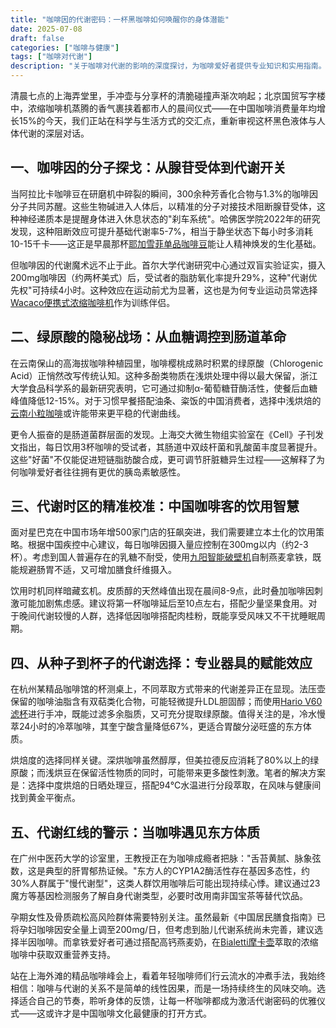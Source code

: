 ```yaml
---
title: "咖啡因的代谢密码：一杯黑咖啡如何唤醒你的身体潜能"
date: 2025-07-08
draft: false
categories: ["咖啡与健康"]
tags: ["咖啡对代谢"]
description: "关于咖啡对代谢的影响的深度探讨，为咖啡爱好者提供专业知识和实用指南。"
---
```


清晨七点的上海弄堂里，手冲壶与分享杯的清脆碰撞声渐次响起；北京国贸写字楼中，浓缩咖啡机蒸腾的香气裹挟着都市人的晨间仪式——在中国咖啡消费量年均增长15%的今天，我们正站在科学与生活方式的交汇点，重新审视这杯黑色液体与人体代谢的深层对话。

## 一、咖啡因的分子探戈：从腺苷受体到代谢开关
当阿拉比卡咖啡豆在研磨机中碎裂的瞬间，300余种芳香化合物与1.3%的咖啡因分子共同苏醒。这些生物碱进入人体后，以精准的分子对接技术阻断腺苷受体，这种神经递质本是提醒身体进入休息状态的"刹车系统"。哈佛医学院2022年的研究发现，这种阻断效应可提升基础代谢率5-7%，相当于静坐状态下每小时多消耗10-15千卡——这正是早晨那杯[耶加雪菲单品咖啡豆](https://www.amazon.com/s?k=%E8%80%B6%E5%8A%A0%E9%9B%AA%E8%8F%B2%E5%8D%95%E5%93%81%E5%92%96%E5%95%A1%E8%B1%86&tag=coffeeprism-20)能让人精神焕发的生化基础。

但咖啡因的代谢魔术远不止于此。首尔大学代谢研究中心通过双盲实验证实，摄入200mg咖啡因（约两杯美式）后，受试者的脂肪氧化率提升29%，这种"代谢优先权"可持续4小时。这种效应在运动前尤为显著，这也是为何专业运动员常选择[Wacaco便携式浓缩咖啡机](https://www.amazon.com/s?k=Wacaco%E4%BE%BF%E6%90%BA%E5%BC%8F%E6%B5%93%E7%BC%A9%E5%92%96%E5%95%A1%E6%9C%BA&tag=coffeeprism-20)作为训练伴侣。

## 二、绿原酸的隐秘战场：从血糖调控到肠道革命
在云南保山的高海拔咖啡种植园里，咖啡樱桃成熟时积累的绿原酸（Chlorogenic Acid）正悄然改写传统认知。这种多酚类物质在浅烘处理中得以最大保留，浙江大学食品科学系的最新研究表明，它可通过抑制α-葡萄糖苷酶活性，使餐后血糖峰值降低12-15%。对于习惯早餐搭配油条、粢饭的中国消费者，选择中浅烘焙的[云南小粒咖啡](https://www.amazon.com/s?k=%E4%BA%91%E5%8D%97%E5%B0%8F%E7%B2%92%E5%92%96%E5%95%A1&tag=coffeeprism-20)或许能带来更平稳的代谢曲线。

更令人振奋的是肠道菌群层面的发现。上海交大微生物组实验室在《Cell》子刊发文指出，每日饮用3杯咖啡的受试者，其肠道中双歧杆菌和乳酸菌丰度显著提升。这些"好菌"不仅能促进短链脂肪酸合成，更可调节肝脏糖异生过程——这解释了为何咖啡爱好者往往拥有更优的胰岛素敏感性。

## 三、代谢时区的精准校准：中国咖啡客的饮用智慧
面对星巴克在中国市场年增500家门店的狂飙突进，我们需要建立本土化的饮用策略。根据中国疾控中心建议，每日咖啡因摄入量应控制在300mg以内（约2-3杯）。考虑到国人普遍存在的乳糖不耐受，使用[九阳智能破壁机](https://www.amazon.com/s?k=%E4%B9%9D%E9%98%B3%E6%99%BA%E8%83%BD%E7%A0%B4%E5%A3%81%E6%9C%BA&tag=coffeeprism-20)自制燕麦拿铁，既能规避肠胃不适，又可增加膳食纤维摄入。

饮用时机同样暗藏玄机。皮质醇的天然峰值出现在晨间8-9点，此时叠加咖啡因刺激可能加剧焦虑感。建议将第一杯咖啡延后至10点左右，搭配少量坚果食用。对于晚间代谢较慢的人群，选择低因咖啡搭配肉桂粉，既能享受风味又不干扰睡眠周期。

## 四、从种子到杯子的代谢选择：专业器具的赋能效应
在杭州某精品咖啡馆的杯测桌上，不同萃取方式带来的代谢差异正在显现。法压壶保留的咖啡油脂含有双萜类化合物，可能轻微提升LDL胆固醇；而使用[Hario V60滤杯](https://www.amazon.com/s?k=Hario%20V60%E6%BB%A4%E6%9D%AF&tag=coffeeprism-20)进行手冲，既能过滤多余脂质，又可充分提取绿原酸。值得关注的是，冷水慢萃24小时的冷萃咖啡，其奎宁酸含量降低67%，更适合胃酸分泌旺盛的东方体质。

烘焙度的选择同样关键。深烘咖啡虽然醇厚，但美拉德反应消耗了80%以上的绿原酸；而浅烘豆在保留活性物质的同时，可能带来更多酸性刺激。笔者的解决方案是：选择中度烘焙的日晒处理豆，搭配94℃水温进行分段萃取，在风味与健康间找到黄金平衡点。

## 五、代谢红线的警示：当咖啡遇见东方体质
在广州中医药大学的诊室里，王教授正在为咖啡成瘾者把脉："舌苔黄腻、脉象弦数，这是典型的肝胃郁热证候。"东方人的CYP1A2酶活性存在基因多态性，约30%人群属于"慢代谢型"，这类人群饮用咖啡后可能出现持续心悸。建议通过23魔方等基因检测服务了解自身代谢类型，必要时改用南非国宝茶等替代饮品。

孕期女性及骨质疏松高风险群体需要特别关注。虽然最新《中国居民膳食指南》已将孕妇咖啡因安全量上调至200mg/日，但考虑到胎儿代谢系统尚未完善，建议选择半因咖啡。而拿铁爱好者可通过搭配高钙燕麦奶，在[Bialetti摩卡壶](https://www.amazon.com/s?k=Bialetti%E6%91%A9%E5%8D%A1%E5%A3%B6&tag=coffeeprism-20)萃取的浓缩咖啡中获取双重营养支持。

站在上海外滩的精品咖啡峰会上，看着年轻咖啡师们行云流水的冲煮手法，我始终相信：咖啡与代谢的关系不是简单的线性因果，而是一场持续终生的风味交响。选择适合自己的节奏，聆听身体的反馈，让每一杯咖啡都成为激活代谢密码的优雅仪式——这或许才是中国咖啡文化最健康的打开方式。